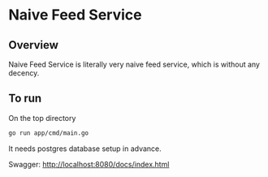 # Naive Feed Service
## Overview
Naive Feed Service is literally very naive feed service, which is without any decency.  

## To run
On the top directory
```bash
go run app/cmd/main.go
```
It needs postgres database setup in advance.

Swagger: [http://localhost:8080/docs/index.html](http://localhost:8080/docs/index.html)

